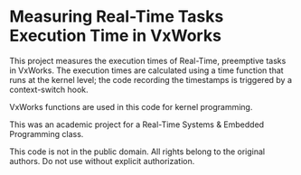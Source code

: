 # Measuring Real-Time Tasks Execution Time in VxWorks

This project measures the execution times of Real-Time, preemptive
tasks in VxWorks. The execution times are calculated using a time
function that runs at the kernel level; the code recording the timestamps
is triggered by a context-switch hook.

VxWorks functions are used in this code for kernel programming.


This was an academic project for a Real-Time Systems & Embedded Programming class.

This code is not in the public domain. All rights belong to the original
authors. Do not use without explicit authorization.
